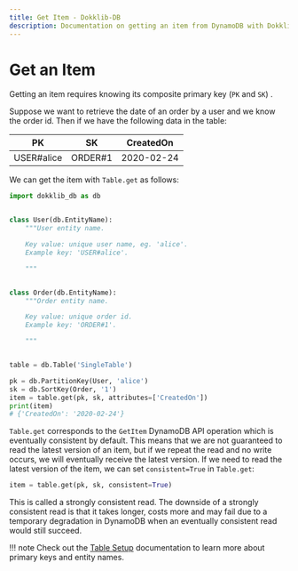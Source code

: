 ```yaml
---
title: Get Item - Dokklib-DB
description: Documentation on getting an item from DynamoDB with Dokklib-DB.
---
```

# Get an Item

Getting an item requires knowing its composite primary key (`PK` and `SK`) .

Suppose we want to retrieve the date of an order by a user and we know the order id.
Then if we have the following data in the table:

PK             | SK            | CreatedOn 
-------------- | ------------- |-------------
USER#alice     | ORDER#1       | 2020-02-24

We can get the item with `Table.get` as follows:

```python
import dokklib_db as db


class User(db.EntityName):
    """User entity name.

    Key value: unique user name, eg. 'alice'.
    Example key: 'USER#alice'.

    """


class Order(db.EntityName):
    """Order entity name.

    Key value: unique order id.
    Example key: 'ORDER#1'.

    """


table = db.Table('SingleTable')

pk = db.PartitionKey(User, 'alice')
sk = db.SortKey(Order, '1')
item = table.get(pk, sk, attributes=['CreatedOn'])
print(item)
# {'CreatedOn': '2020-02-24'}
```



`Table.get` corresponds to the `GetItem` DynamoDB API operation which is eventually consistent by default. This means that we are not guaranteed to read the latest version of an item, but if we repeat the read and no write occurs, we will eventually receive the latest version. If we need to read the latest version of the item, we can set `consistent=True` in `Table.get`:

```python
item = table.get(pk, sk, consistent=True)
```

This is called a strongly consistent read. The downside of a strongly consistent read is that it takes longer, costs more and may fail due to a temporary degradation in DynamoDB when an eventually consistent read would still succeed.



!!! note
    Check out the [Table Setup](table-setup.md) documentation to learn more about primary keys and entity names.
    

